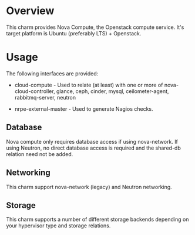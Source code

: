 Overview
========

This charm provides Nova Compute, the Openstack compute service. It's target
platform is Ubuntu (preferably LTS) + Openstack.

Usage
=====

The following interfaces are provided:

  - cloud-compute - Used to relate (at least) with one or more of
    nova-cloud-controller, glance, ceph, cinder, mysql, ceilometer-agent,
    rabbitmq-server, neutron

  - nrpe-external-master - Used to generate Nagios checks.

Database
--------

Nova compute only requires database access if using nova-network. If using
Neutron, no direct database access is required and the shared-db relation need
not be added.

Networking
----------
This charm support nova-network (legacy) and Neutron networking.

Storage
-------
This charm supports a number of different storage backends depending on
your hypervisor type and storage relations.
